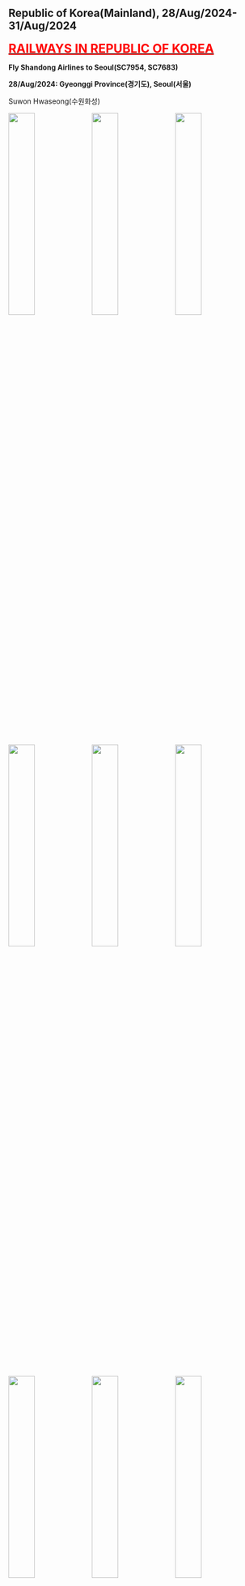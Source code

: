## Republic of Korea(Mainland), 28/Aug/2024-31/Aug/2024

**[<font color=red size=5><u>RAILWAYS IN REPUBLIC OF KOREA</u></font>](https://wqgcx.github.io/transport/20240828KR/KR/)**

**Fly Shandong Airlines to Seoul(SC7954, SC7683)**

**28/Aug/2024: Gyeonggi Province(경기도), Seoul(서울)**

Suwon Hwaseong(수원화성)

<img src="../20240828KR_photos/IMG_2343.jpeg" width="32%">
<img src="../20240828KR_photos/IMG_2345.jpeg" width="32%">
<img src="../20240828KR_photos/IMG_2347.jpeg" width="32%">
<img src="../20240828KR_photos/IMG_2348.jpeg" width="32%">
<img src="../20240828KR_photos/IMG_2349.jpeg" width="32%">
<img src="../20240828KR_photos/IMG_2355.jpeg" width="32%">
<img src="../20240828KR_photos/IMG_2357.jpeg" width="32%">
<img src="../20240828KR_photos/IMG_2364.jpeg" width="32%">
<img src="../20240828KR_photos/IMG_2366.jpeg" width="32%">

Namhansanseong(남한산성)

<img src="../20240828KR_photos/IMG_2368.jpeg" width="32%">
<img src="../20240828KR_photos/IMG_2371.jpeg" width="32%">
<img src="../20240828KR_photos/IMG_2374.jpeg" width="32%">
<img src="../20240828KR_photos/IMG_2378.jpeg" width="32%">
<img src="../20240828KR_photos/IMG_2381.jpeg" width="32%">
<img src="../20240828KR_photos/IMG_2383.jpeg" width="32%">

Jongmyo(종묘)

<img src="../20240828KR_photos/IMG_2392.jpeg" width="32%">
<img src="../20240828KR_photos/IMG_2393.jpeg" width="32%">
<img src="../20240828KR_photos/IMG_2396.jpeg" width="32%">

Changgyeonggung(창경궁)

<img src="../20240828KR_photos/IMG_2400.jpeg" width="32%">
<img src="../20240828KR_photos/IMG_2403.jpeg" width="32%">
<img src="../20240828KR_photos/IMG_2408.jpeg" width="32%">

Changdeokgung(창덕궁)

<img src="../20240828KR_photos/IMG_2420.jpeg" width="32%">
<img src="../20240828KR_photos/IMG_2413.jpeg" width="32%">
<img src="../20240828KR_photos/IMG_2416.jpeg" width="32%">

Gyeongbokgung(경복궁)

<img src="../20240828KR_photos/IMG_2432.jpeg" width="32%">
<img src="../20240828KR_photos/IMG_2436.jpeg" width="32%">
<img src="../20240828KR_photos/IMG_2437.jpeg" width="32%">
<img src="../20240828KR_photos/IMG_2440.jpeg" width="32%">
<img src="../20240828KR_photos/IMG_2443.jpeg" width="32%">
<img src="../20240828KR_photos/IMG_2445.jpeg" width="32%">
<img src="../20240828KR_photos/IMG_2446.jpeg" width="32%">
<img src="../20240828KR_photos/IMG_2449.jpeg" width="32%">
<img src="../20240828KR_photos/IMG_2450.jpeg" width="32%">

Myeong-dong(명동)

<img src="../20240828KR_photos/IMG_2455.jpeg" width="32%">
<img src="../20240828KR_photos/IMG_2460.jpeg" width="32%">
<img src="../20240828KR_photos/IMG_2461.jpeg" width="32%">

Seoul Night View

<img src="../20240828KR_photos/IMG_2473.jpeg" width="32%">
<img src="../20240828KR_photos/IMG_2475.jpeg" width="32%">
<img src="../20240828KR_photos/IMG_2478.jpeg" width="32%">

**29/Aug/2024: Gwangju(광주), North Jeolla Province(전라북도), South Jeolla Province(전라남도)**

Yangnimdong History and Culture Village(양림동역사문화마을)

<img src="../20240828KR_photos/IMG_2484.jpeg" width="32%">
<img src="../20240828KR_photos/IMG_2485.jpeg" width="32%">
<img src="../20240828KR_photos/IMG_2488.jpeg" width="32%">
<img src="../20240828KR_photos/IMG_2489.jpeg" width="32%">
<img src="../20240828KR_photos/IMG_2491.jpeg" width="32%">
<img src="../20240828KR_photos/IMG_2495.jpeg" width="32%">

5·18 Memorial Park(5·18기념공원)

<img src="../20240828KR_photos/IMG_2497.jpeg" width="32%">
<img src="../20240828KR_photos/IMG_2500.jpeg" width="32%">
<img src="../20240828KR_photos/IMG_2506.jpeg" width="32%">

Wanggung-ri Ruins, Iksan(익산왕궁리유적)

<img src="../20240828KR_photos/IMG_2509.jpeg" width="32%">
<img src="../20240828KR_photos/IMG_2514.jpeg" width="32%">
<img src="../20240828KR_photos/IMG_2513.jpeg" width="32%">

Mireuksa Ruins, Iksan(미륵사유적)

<img src="../20240828KR_photos/IMG_2528.jpeg" width="32%">
<img src="../20240828KR_photos/IMG_2536.jpeg" width="32%">
<img src="../20240828KR_photos/IMG_2533.jpeg" width="32%">

Gokseong Seomjin Train Village(섬진강기차마을)

<img src="../20240828KR_photos/IMG_2546.jpeg" width="32%">
<img src="../20240828KR_photos/IMG_2547.jpeg" width="32%">
<img src="../20240828KR_photos/IMG_2552.jpeg" width="32%">
<img src="../20240828KR_photos/IMG_2553.jpeg" width="32%">
<img src="../20240828KR_photos/IMG_2555.jpeg" width="32%">
<img src="../20240828KR_photos/IMG_2556.jpeg" width="32%">

Gyeonggijeon Shrine(경기전)

<img src="../20240828KR_photos/IMG_2563.jpeg" width="32%">
<img src="../20240828KR_photos/IMG_2566.jpeg" width="32%">
<img src="../20240828KR_photos/IMG_2567.jpeg" width="32%">
<img src="../20240828KR_photos/IMG_2568.jpeg" width="32%">
<img src="../20240828KR_photos/IMG_2569.jpeg" width="32%">
<img src="../20240828KR_photos/IMG_2572.jpeg" width="32%">

Jeondong Cathedral(전동성당)

<img src="../20240828KR_photos/IMG_2575.jpeg" width="32%">
<img src="../20240828KR_photos/IMG_2578.jpeg" width="32%">
<img src="../20240828KR_photos/IMG_2596.jpeg" width="32%">

Pungnammun Gate(풍남문)

<img src="../20240828KR_photos/IMG_2577.jpeg" width="32%">
<img src="../20240828KR_photos/IMG_2597.jpeg" width="32%">
<img src="../20240828KR_photos/IMG_2598.jpeg" width="32%">

Jeonju Hanok Village(전주한옥마을)

<img src="../20240828KR_photos/IMG_2583.jpeg" width="32%">
<img src="../20240828KR_photos/IMG_2584.jpeg" width="32%">
<img src="../20240828KR_photos/IMG_2594.jpeg" width="32%">

Omokdae(오목대)

<img src="../20240828KR_photos/IMG_2587.jpeg" width="32%">
<img src="../20240828KR_photos/IMG_2586.jpeg" width="32%">

Korean Pancake Set

<img src="../20240828KR_photos/IMG_2590.jpeg" width="32%">
<img src="../20240828KR_photos/IMG_2591.jpeg" width="32%">

Jeolla Gamyoung(전라감영)

<img src="../20240828KR_photos/IMG_2599.jpeg" width="32%">
<img src="../20240828KR_photos/IMG_2600.jpeg" width="32%">
<img src="../20240828KR_photos/IMG_2601.jpeg" width="32%">

**30/Aug/2024: Gyeongju(경주), Busan(부산)**

Bulguksa(불국사)

<img src="../20240828KR_photos/IMG_2610.jpeg" width="32%">
<img src="../20240828KR_photos/IMG_2611.jpeg" width="32%">
<img src="../20240828KR_photos/IMG_2612.jpeg" width="32%">
<img src="../20240828KR_photos/IMG_2615.jpeg" width="32%">
<img src="../20240828KR_photos/IMG_2617.jpeg" width="32%">
<img src="../20240828KR_photos/IMG_2621.jpeg" width="32%">
<img src="../20240828KR_photos/IMG_2628.jpeg" width="32%">
<img src="../20240828KR_photos/IMG_2630.jpeg" width="32%">
<img src="../20240828KR_photos/IMG_2634.jpeg" width="32%">
<img src="../20240828KR_photos/IMG_2632.jpeg" width="32%">

Gyeongju National Museum

<img src="../20240828KR_photos/IMG_2636.jpeg" width="32%">
<img src="../20240828KR_photos/IMG_2641.jpeg" width="32%">
<img src="../20240828KR_photos/IMG_2646.jpeg" width="32%">
<img src="../20240828KR_photos/IMG_2649.jpeg" width="32%">
<img src="../20240828KR_photos/IMG_2651.jpeg" width="32%">
<img src="../20240828KR_photos/IMG_2653.jpeg" width="32%">

Donggung Palace and Wolji Pond, Gyeongju(경주동궁과월지)

<img src="../20240828KR_photos/IMG_2655.jpeg" width="32%">
<img src="../20240828KR_photos/IMG_2658.jpeg" width="32%">
<img src="../20240828KR_photos/IMG_2662.jpeg" width="32%">

Gyeongju Seokbinggo(경주석빙고) and Cheomseongdae(첨성대)

<img src="../20240828KR_photos/IMG_2664.jpeg" width="32%">
<img src="../20240828KR_photos/IMG_2668.jpeg" width="32%">
<img src="../20240828KR_photos/IMG_2673.jpeg" width="32%">

Daereungwon Ancient Tombs(대릉원)

<img src="../20240828KR_photos/IMG_2677.jpeg" width="32%">
<img src="../20240828KR_photos/IMG_2678.jpeg" width="32%">
<img src="../20240828KR_photos/IMG_2679.jpeg" width="32%">

Ocean Views in Busan

<img src="../20240828KR_photos/IMG_2685.jpeg" width="32%">
<img src="../20240828KR_photos/IMG_2686.jpeg" width="32%">
<img src="../20240828KR_photos/IMG_2691.jpeg" width="32%">

Haedong Yonggungsa(해동용궁사)

<img src="../20240828KR_photos/IMG_2702.jpeg" width="32%">
<img src="../20240828KR_photos/IMG_2704.jpeg" width="32%">
<img src="../20240828KR_photos/IMG_2706.jpeg" width="32%">
<img src="../20240828KR_photos/IMG_2713.jpeg" width="32%">
<img src="../20240828KR_photos/IMG_2714.jpeg" width="32%">
<img src="../20240828KR_photos/IMG_2715.jpeg" width="32%">

Haeundae Blue Line Park(해운대블루라인파크)

<img src="../20240828KR_photos/IMG_2727.jpeg" width="32%">
<img src="../20240828KR_photos/IMG_2734.jpeg" width="32%">
<img src="../20240828KR_photos/IMG_2741.jpeg" width="32%">

Dwaeji Gukbap(돼지국밥)

<img src="../20240828KR_photos/IMG_2750.jpeg" width="32%">

Busan Night View

<img src="../20240828KR_photos/IMG_2753.jpeg" width="32%">
<img src="../20240828KR_photos/IMG_2756.jpeg" width="32%">
<img src="../20240828KR_photos/IMG_2765.jpeg" width="32%">

**31/Aug/2024: South Gyeongsang Province(경상남도), Daegu(대구)**

Pyeongsan Books(평산책방)

<img src="../20240828KR_photos/IMG_2771.jpeg" width="32%">
<img src="../20240828KR_photos/IMG_2772.jpeg" width="32%">
<img src="../20240828KR_photos/IMG_2790.jpeg" width="32%">
<img src="../20240828KR_photos/IMG_2792.jpeg" width="32%">
<img src="../20240828KR_photos/IMG_2799.jpeg" width="32%">
<img src="../20240828KR_photos/IMG_2800.jpeg" width="32%">
<img src="../20240828KR_photos/IMG_2804.jpeg" width="32%">

Ancient Tombs in Bullo-dong(불로동고분군)

<img src="../20240828KR_photos/IMG_2816.jpeg" width="32%">
<img src="../20240828KR_photos/IMG_2818.jpeg" width="32%">
<img src="../20240828KR_photos/IMG_2819.jpeg" width="32%">

Gyeongsang-gamyeong Park(경상감영공원)

<img src="../20240828KR_photos/IMG_2823.jpeg" width="32%">
<img src="../20240828KR_photos/IMG_2827.jpeg" width="32%">
<img src="../20240828KR_photos/IMG_2828.jpeg" width="32%">

West Gate of Daegu Yangnyeong Market(대구약령시), Our Lady of Lourdes Cathedral, Daegu(계산동성당) and Daegu Jeil Church(대구제일교회)

<img src="../20240828KR_photos/IMG_2830.jpeg" width="32%">
<img src="../20240828KR_photos/IMG_2831.jpeg" width="32%">
<img src="../20240828KR_photos/IMG_2835.jpeg" width="32%">

**Fly Spring Airlines to Shijiazhuang(9C8790)**

**Click [here](https://wqgcx.github.io/transport/) to go back.**
